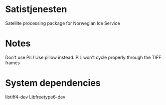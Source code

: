 # Satistjenesten
Satellite processing package for Norwegian Ice Service

Notes
=====
Don't use PIL! Use pillow instead. PIL won't cycle properly through the TIFF frames


System dependencies
===================

libtiff4-dev
Libfreetype6-dev 
